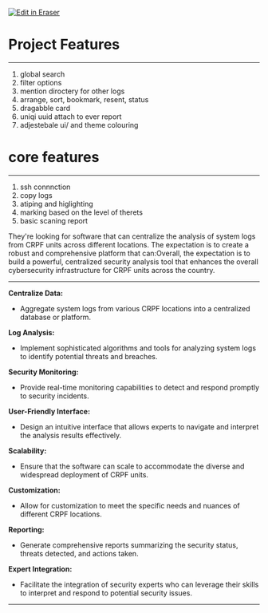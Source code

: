 <p><a target="_blank" href="https://app.eraser.io/workspace/joqkTxzhnzGMOs9se2ym" id="edit-in-eraser-github-link"><img alt="Edit in Eraser" src="https://firebasestorage.googleapis.com/v0/b/second-petal-295822.appspot.com/o/images%2Fgithub%2FOpen%20in%20Eraser.svg?alt=media&amp;token=968381c8-a7e7-472a-8ed6-4a6626da5501"></a></p>



# Project Features
---

1. global search
2. filter options 
3. mention diroctery for other logs
4. arrange, sort, bookmark, resent, status 
5. dragabble card
6. uniqi uuid attach to ever report
7. adjestebale ui/ and theme colouring
# core features
---

1. ssh connnction 
2. copy logs 
3. atiping and higlighting
4. marking based on the level of therets 
5. basic scaning report




They're looking for software that can centralize the analysis of system logs from CRPF units across different locations. The expectation is to create a robust and comprehensive platform that can:Overall, the expectation is to build a powerful, centralized security analysis tool that enhances the overall cybersecurity infrastructure for CRPF units across the country.

---

**Centralize Data:**

- Aggregate system logs from various CRPF locations into a centralized database or platform.


**Log Analysis:**

- Implement sophisticated algorithms and tools for analyzing system logs to identify potential threats and breaches.


**Security Monitoring:**

- Provide real-time monitoring capabilities to detect and respond promptly to security incidents.


**User-Friendly Interface:**

- Design an intuitive interface that allows experts to navigate and interpret the analysis results effectively.


**Scalability:**

- Ensure that the software can scale to accommodate the diverse and widespread deployment of CRPF units.


**Customization:**

- Allow for customization to meet the specific needs and nuances of different CRPF locations.


**Reporting:**

- Generate comprehensive reports summarizing the security status, threats detected, and actions taken.


**Expert Integration:**

- Facilitate the integration of security experts who can leverage their skills to interpret and respond to potential security issues.

---




<!--- Eraser file: https://app.eraser.io/workspace/joqkTxzhnzGMOs9se2ym --->